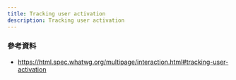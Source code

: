```yaml
---
title: Tracking user activation
description: Tracking user activation
---
```


### 參考資料

- https://html.spec.whatwg.org/multipage/interaction.html#tracking-user-activation
